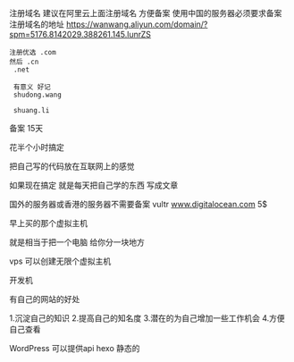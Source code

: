注册域名
建议在阿里云上面注册域名
方便备案
使用中国的服务器必须要求备案
注册域名的地址
https://wanwang.aliyun.com/domain/?spm=5176.8142029.388261.145.lunrZS


    注册优选 .com
    然后 .cn
     .net

     有意义 好记
     shudong.wang

     shuang.li

备案 15天


花半个小时搞定

把自己写的代码放在互联网上的感觉

如果现在搞定
就是每天把自己学的东西 写成文章

国外的服务器或香港的服务器不需要备案
vultr
www.digitalocean.com 5$

早上买的那个虚拟主机

就是相当于把一个电脑 给你分一块地方

vps 可以创建无限个虚拟主机

开发机

有自己的网站的好处

1.沉淀自己的知识
2.提高自己的知名度
3.潜在的为自己增加一些工作机会
4.方便自己查看

WordPress 可以提供api
hexo 静态的
